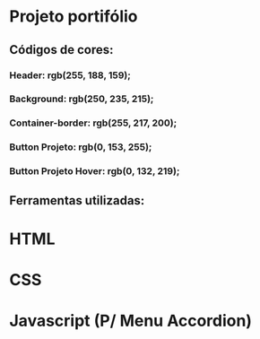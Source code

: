 # Projeto portifólio

## Códigos de cores:
### Header: rgb(255, 188, 159);
### Background:  rgb(250, 235, 215);
### Container-border: rgb(255, 217, 200);
### Button Projeto: rgb(0, 153, 255);
### Button Projeto Hover: rgb(0, 132, 219);

## Ferramentas utilizadas:
# HTML
# CSS
# Javascript (P/ Menu Accordion)